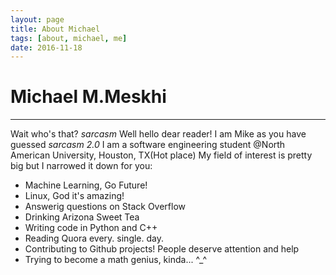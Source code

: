 ```yaml
---
layout: page
title: About Michael
tags: [about, michael, me]
date: 2016-11-18
---
```


# Michael M.Meskhi
-----------------
Wait who's that? *sarcasm*
Well hello dear reader! I am Mike as you have guessed *sarcasm 2.0*
I am a software engineering student @North American University, Houston, TX(Hot place)
My field of interest is pretty big but I narrowed it down for you:

- Machine Learning, Go Future!
- Linux, God it's amazing!
- Answerig questions on Stack Overflow
- Drinking Arizona Sweet Tea
- Writing code in Python and C++
- Reading Quora every. single. day.
- Contributing to Github projects! People deserve attention and help
- Trying to become a math genius, kinda... ^_^


